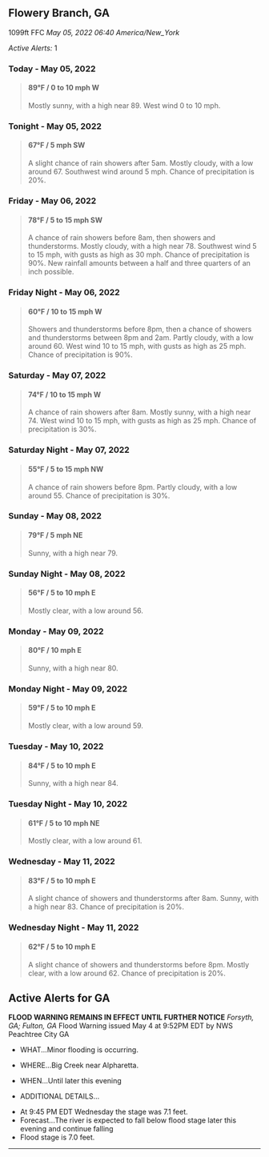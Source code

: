 ## Flowery Branch, GA
1099ft
FFC
*May 05, 2022 06:40 America/New_York*

*Active Alerts:* 1
### Today - May 05, 2022
> #### **89&deg;F** / 0 to 10 mph W
> Mostly sunny, with a high near 89. West wind 0 to 10 mph.

### Tonight - May 05, 2022
> #### **67&deg;F** / 5 mph SW
> A slight chance of rain showers after 5am. Mostly cloudy, with a low around 67. Southwest wind around 5 mph. Chance of precipitation is 20%.

### Friday - May 06, 2022
> #### **78&deg;F** / 5 to 15 mph SW
> A chance of rain showers before 8am, then showers and thunderstorms. Mostly cloudy, with a high near 78. Southwest wind 5 to 15 mph, with gusts as high as 30 mph. Chance of precipitation is 90%. New rainfall amounts between a half and three quarters of an inch possible.

### Friday Night - May 06, 2022
> #### **60&deg;F** / 10 to 15 mph W
> Showers and thunderstorms before 8pm, then a chance of showers and thunderstorms between 8pm and 2am. Partly cloudy, with a low around 60. West wind 10 to 15 mph, with gusts as high as 25 mph. Chance of precipitation is 90%.

### Saturday - May 07, 2022
> #### **74&deg;F** / 10 to 15 mph W
> A chance of rain showers after 8am. Mostly sunny, with a high near 74. West wind 10 to 15 mph, with gusts as high as 25 mph. Chance of precipitation is 30%.

### Saturday Night - May 07, 2022
> #### **55&deg;F** / 5 to 15 mph NW
> A chance of rain showers before 8pm. Partly cloudy, with a low around 55. Chance of precipitation is 30%.

### Sunday - May 08, 2022
> #### **79&deg;F** / 5 mph NE
> Sunny, with a high near 79.

### Sunday Night - May 08, 2022
> #### **56&deg;F** / 5 to 10 mph E
> Mostly clear, with a low around 56.

### Monday - May 09, 2022
> #### **80&deg;F** / 10 mph E
> Sunny, with a high near 80.

### Monday Night - May 09, 2022
> #### **59&deg;F** / 5 to 10 mph E
> Mostly clear, with a low around 59.

### Tuesday - May 10, 2022
> #### **84&deg;F** / 5 to 10 mph E
> Sunny, with a high near 84.

### Tuesday Night - May 10, 2022
> #### **61&deg;F** / 5 to 10 mph NE
> Mostly clear, with a low around 61.

### Wednesday - May 11, 2022
> #### **83&deg;F** / 5 to 10 mph E
> A slight chance of showers and thunderstorms after 8am. Sunny, with a high near 83. Chance of precipitation is 20%.

### Wednesday Night - May 11, 2022
> #### **62&deg;F** / 5 to 10 mph E
> A slight chance of showers and thunderstorms before 8pm. Mostly clear, with a low around 62. Chance of precipitation is 20%.

## Active Alerts for GA

**FLOOD WARNING REMAINS IN EFFECT UNTIL FURTHER NOTICE**
*Forsyth, GA; Fulton, GA*
Flood Warning issued May 4 at 9:52PM EDT by NWS Peachtree City GA
* WHAT...Minor flooding is occurring.

* WHERE...Big Creek near Alpharetta.

* WHEN...Until later this evening

* ADDITIONAL DETAILS...
- At 9:45 PM EDT Wednesday the stage was 7.1 feet.
- Forecast...The river is expected to fall below flood stage
later this evening and continue falling
- Flood stage is 7.0 feet.
---

